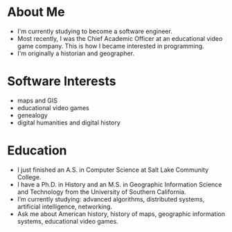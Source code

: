 # About Me
- I'm currently studying to become a software engineer.
- Most recently, I was the Chief Academic Officer at an educational video game company. This is how I became interested in programming.
- I'm originally a historian and geographer.

# Software Interests
- maps and GIS
- educational video games
- genealogy
- digital humanities and digital history

# Education
- I just finished an A.S. in Computer Science at Salt Lake Community College.
- I have a Ph.D. in History and an M.S. in Geographic Information Science and Technology from the University of Southern California.
- I’m currently studying: advanced algorithms, distributed systems, artificial intelligence, networking.
- Ask me about American history, history of maps, geographic information systems, educational video games.


